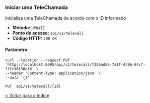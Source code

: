 ### Iniciar uma TeleChamada

Inicializa uma TeleChamada de acordo com o ID informado

- **Método:** `UPDATE`
- **Ponto de acesso:** `api/v1/telecall`
- **Código HTTP:** `200 OK`

#### Parâmetro

```shell
curl --location --request PUT 'http://localhost:8095/api/v1/telecall/f256ad56-7a1f-4c9b-84cf-fffe38f36ef6' \
--header 'Content-Type: application/json' \
--data '{}'
```
    PUT  api/v1/telecall/{Id}

[< Voltar para o índice](../README.md)